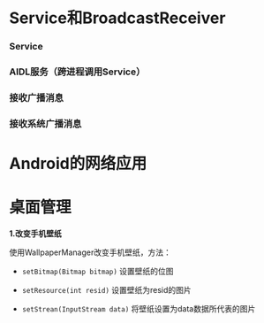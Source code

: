 # Service和BroadcastReceiver

### Service



### AIDL服务（跨进程调用Service）



### 接收广播消息



### 接收系统广播消息



#  Android的网络应用



# 桌面管理

**1.改变手机壁纸**

使用WallpaperManager改变手机壁纸，方法：

* `setBitmap(Bitmap bitmap)` 设置壁纸的位图

* `setResource(int resid)` 设置壁纸为resid的图片

* `setStrean(InputStream data)` 将壁纸设置为data数据所代表的图片

